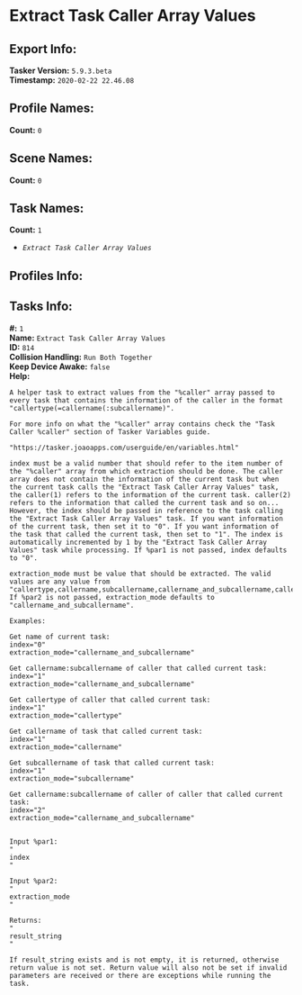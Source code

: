 # Extract Task Caller Array Values

## Export Info:
**Tasker Version:** `5.9.3.beta`  
**Timestamp:** `2020-02-22 22.46.08`  



## Profile Names:
**Count:** `0`




## Scene Names:
**Count:** `0`




## Task Names:
**Count:** `1`

- *`Extract Task Caller Array Values`*



## Profiles Info:



## Tasks Info:

**#:** `1`  
**Name:** `Extract Task Caller Array Values`  
**ID:** `814`  
**Collision Handling:** `Run Both Together`  
**Keep Device Awake:** `false`  
**Help:**
```
A helper task to extract values from the "%caller" array passed to every task that contains the information of the caller in the format "callertype(=callername(:subcallername)".

For more info on what the "%caller" array contains check the "Task Caller %caller" section of Tasker Variables guide.

"https://tasker.joaoapps.com/userguide/en/variables.html"

index must be a valid number that should refer to the item number of the "%caller" array from which extraction should be done. The caller array does not contain the information of the current task but when the current task calls the "Extract Task Caller Array Values" task, the caller(1) refers to the information of the current task. caller(2) refers to the information that called the current task and so on... However, the index should be passed in reference to the task calling the "Extract Task Caller Array Values" task. If you want information of the current task, then set it to "0". If you want information of the task that called the current task, then set to "1". The index is automatically incremented by 1 by the "Extract Task Caller Array Values" task while processing. If %par1 is not passed, index defaults to "0".

extraction_mode must be value that should be extracted. The valid values are any value from "callertype,callername,subcallername,callername_and_subcallername,callertype_callername_and_subcallername". If %par2 is not passed, extraction_mode defaults to "callername_and_subcallername".

Examples:

Get name of current task:
index="0"
extraction_mode="callername_and_subcallername"

Get callername:subcallername of caller that called current task:
index="1"
extraction_mode="callername_and_subcallername"

Get callertype of caller that called current task:
index="1"
extraction_mode="callertype"

Get callername of task that called current task:
index="1"
extraction_mode="callername"

Get subcallername of task that called current task:
index="1"
extraction_mode="subcallername"

Get callername:subcallername of caller of caller that called current task:
index="2"
extraction_mode="callername_and_subcallername"


Input %par1:
"
index
"

Input %par2:
"
extraction_mode
"

Returns:
"
result_string
"

If result_string exists and is not empty, it is returned, otherwise return value is not set. Return value will also not be set if invalid parameters are received or there are exceptions while running the task.
```
##

